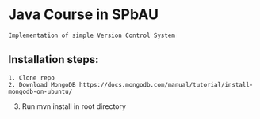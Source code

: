 # Java Course in SPbAU
  
    Implementation of simple Version Control System

## Installation steps:

    1. Clone repo
    2. Download MongoDB https://docs.mongodb.com/manual/tutorial/install-mongodb-on-ubuntu/
    3. Run mvn install in root directory


